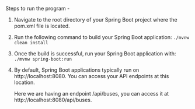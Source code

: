 Steps to run the program -

1) Navigate to the root directory of your Spring Boot project where the pom.xml file is located.
2) Run the following command to build your Spring Boot application:
       ```./mvnw clean install```
3) Once the build is successful, run your Spring Boot application with:
    ```./mvnw spring-boot:run```
4) By default, Spring Boot applications typically run on http://localhost:8080. You can access your API endpoints at this location.

   Here we are having an endpoint /api/buses, you can access it at http://localhost:8080/api/buses.


